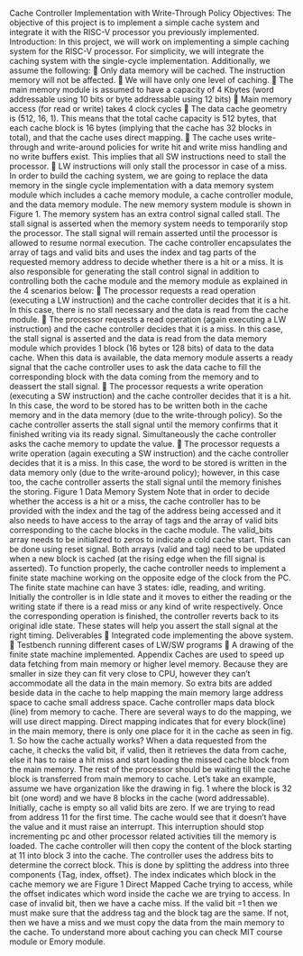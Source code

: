 Cache Controller Implementation with
Write-Through Policy
Objectives:
The objective of this project is to implement a simple cache system and integrate it with the
RISC-V processor you previously implemented.
Introduction:
In this project, we will work on implementing a simple caching system for the RISC-V
processor. For simplicity, we will integrate the caching system with the single-cycle
implementation. Additionally, we assume the following:
 Only data memory will be cached. The instruction memory will not be affected.
 We will have only one level of caching.
 The main memory module is assumed to have a capacity of 4 Kbytes (word addressable
using 10 bits or byte addressable using 12 bits)
 Main memory access (for read or write) takes 4 clock cycles
 The data cache geometry is (512, 16, 1). This means that the total cache capacity is 512
bytes, that each cache block is 16 bytes (implying that the cache has 32 blocks in total),
and that the cache uses direct mapping.
 The cache uses write-through and write-around policies for write hit and write miss
handling and no write buffers exist. This implies that all SW instructions need to stall the
processor.
 LW instructions will only stall the processor in case of a miss.
In order to build the caching system, we are going to replace the data memory in the single cycle
implementation with a data memory system module which includes a cache memory module, a
cache controller module, and the data memory module. The new memory system module is
shown in Figure 1. The memory system has an extra control signal called stall. The stall signal is
asserted when the memory system needs to temporarily stop the processor. The stall signal will
remain asserted until the processor is allowed to resume normal execution.
The cache controller encapsulates the array of tags and valid bits and uses the index and tag parts
of the requested memory address to decide whether there is a hit or a miss. It is also responsible
for generating the stall control signal in addition to controlling both the cache module and the
memory module as explained in the 4 scenarios below:
 The processor requests a read operation (executing a LW instruction) and the cache
controller decides that it is a hit. In this case, there is no stall necessary and the data is
read from the cache module.
 The processor requests a read operation (again executing a LW instruction) and the cache
controller decides that it is a miss. In this case, the stall signal is asserted and the data is
read from the data memory module which provides 1 block (16 bytes or 128 bits) of data
to the data cache. When this data is available, the data memory module asserts a ready
signal that the cache controller uses to ask the data cache to fill the corresponding block
with the data coming from the memory and to deassert the stall signal.
 The processor requests a write operation (executing a SW instruction) and the cache
controller decides that it is a hit. In this case, the word to be stored has to be written both
in the cache memory and in the data memory (due to the write-through policy). So the
cache controller asserts the stall signal until the memory confirms that it finished writing
via its ready signal. Simultaneously the cache controller asks the cache memory to update
the value.
 The processor requests a write operation (again executing a SW instruction) and the
cache controller decides that it is a miss. In this case, the word to be stored is written in
the data memory only (due to the write-around policy); however, in this case too, the
cache controller asserts the stall signal until the memory finishes the storing.
Figure 1 Data Memory System
Note that in order to decide whether the access is a hit or a miss, the cache controller has to be
provided with the index and the tag of the address being accessed and it also needs to have
access to the array of tags and the array of valid bits corresponding to the cache blocks in the
cache module.
The valid_bits array needs to be initialized to zeros to indicate a cold cache start. This can be
done using reset signal. Both arrays (valid and tag) need to be updated when a new block is
cached (at the rising edge when the fill signal is asserted).
To function properly, the cache controller needs to implement a finite state machine working on
the opposite edge of the clock from the PC. The finite state machine can have 3 states: idle,
reading, and writing. Initially the controller is in Idle state and it moves to either the reading or
the writing state if there is a read miss or any kind of write respectively. Once the corresponding
operation is finished, the controller reverts back to its original idle state. These states will help
you assert the stall signal at the right timing.
Deliverables
 Integrated code implementing the above system.
 Testbench running different cases of LW/SW programs
 A drawing of the finite state machine implemented.
Appendix
Caches are used to speed up data fetching from main memory or higher level memory. Because they are
smaller in size they can fit very close to CPU, however they can’t accommodate all the data in the main
memory. So extra bits are added beside data in the cache to help mapping the main memory large
address space to cache small address space.
Cache controller maps data block (line) from memory to cache. There are several ways to do the
mapping, we will use direct mapping. Direct mapping indicates that for every block(line) in the main
memory, there is only one place for it in the cache as seen in fig. 1.
So how the cache actually works? When a data requested from the cache, it checks the valid bit, if valid,
then it retrieves the data from cache, else it has to raise a hit miss and start loading the missed cache
block from the main memory. The rest of the processor should be waiting till the cache block is
transferred from main memory to cache.
Let’s take an example, assume we have organization like the drawing in fig. 1 where the block is 32 bit
(one word) and we have 8 blocks in the cache (word addressable). Initially, cache is empty so all valid bits
are zero. If we are trying to read from address 11 for the first time. The cache would see that it doesn’t
have the value and it must raise an interrupt. This interruption should stop incrementing pc and other
processor related activities till the memory is loaded.
The cache controller will then copy the content of the block starting at 11 into block 3 into the cache.
The controller uses the address bits to determine the correct block. This is done by splitting the address
into three components {Tag, index, offset}. The index indicates which block in the cache memory we are
Figure 1 Direct Mapped Cache
trying to access, while the offset indicates which word inside the cache we are trying to access. In case of
invalid bit, then we have a cache miss. If the valid bit =1 then we must make sure that the address tag
and the block tag are the same. If not, then we have a miss and we must copy the data from the main
memory to the cache.
To understand more about caching you can check MIT course module or Emory module.
